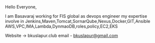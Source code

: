 Hello Everyone, 

I am Basavaraj working for FIS global as devops engineer my expertise involve in Jenkins,Maven,Tomcat,SornarQube,Nexus,Docker,GIT,Ansible
AWS,VPC,IMA,Lambda,DynmaoDB,roles,policy,EC2,EKS

Website -> bkuslapur.club
email - bkuslapur@gmail.com

